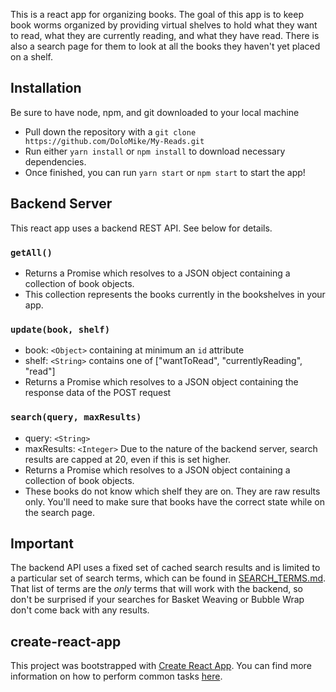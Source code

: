 This is a react app for organizing books. The goal of this app is to keep book worms organized by providing virtual shelves to hold what they want to read, what they are currently reading, and what they have read. There is also a search page for them to look at all the books they haven't yet placed on a shelf.

## Installation
Be sure to have node, npm, and git downloaded to your local machine

* Pull down the repository with a `git clone https://github.com/DoloMike/My-Reads.git`
* Run either `yarn install` or `npm install` to download necessary dependencies.
* Once finished, you can run `yarn start` or `npm start` to start the app!

## Backend Server
This react app uses a backend REST API. See below for details.

### `getAll()`
* Returns a Promise which resolves to a JSON object containing a collection of book objects.
* This collection represents the books currently in the bookshelves in your app.

### `update(book, shelf)`
* book: `<Object>` containing at minimum an `id` attribute
* shelf: `<String>` contains one of ["wantToRead", "currentlyReading", "read"]  
* Returns a Promise which resolves to a JSON object containing the response data of the POST request

### `search(query, maxResults)`
* query: `<String>`
* maxResults: `<Integer>` Due to the nature of the backend server, search results are capped at 20, even if this is set higher.
* Returns a Promise which resolves to a JSON object containing a collection of book objects.
* These books do not know which shelf they are on. They are raw results only. You'll need to make sure that books have the correct state while on the search page.

## Important
The backend API uses a fixed set of cached search results and is limited to a particular set of search terms, which can be found in [SEARCH_TERMS.md](SEARCH_TERMS.md). That list of terms are the _only_ terms that will work with the backend, so don't be surprised if your searches for Basket Weaving or Bubble Wrap don't come back with any results.

## create-react-app

This project was bootstrapped with [Create React App](https://github.com/facebookincubator/create-react-app). You can find more information on how to perform common tasks [here](https://github.com/facebookincubator/create-react-app/blob/master/packages/react-scripts/template/README.md).
